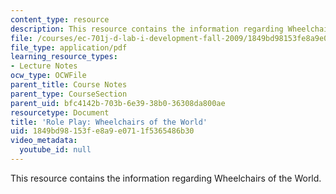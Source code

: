 ```yaml
---
content_type: resource
description: This resource contains the information regarding Wheelchairs of the World.
file: /courses/ec-701j-d-lab-i-development-fall-2009/1849bd98153fe8a9e0711f5365486b30_MITEC_701JF09_act02chair_rp.pdf
file_type: application/pdf
learning_resource_types:
- Lecture Notes
ocw_type: OCWFile
parent_title: Course Notes
parent_type: CourseSection
parent_uid: bfc4142b-703b-6e39-38b0-36308da800ae
resourcetype: Document
title: 'Role Play: Wheelchairs of the World'
uid: 1849bd98-153f-e8a9-e071-1f5365486b30
video_metadata:
  youtube_id: null
---
```

This resource contains the information regarding Wheelchairs of the World.